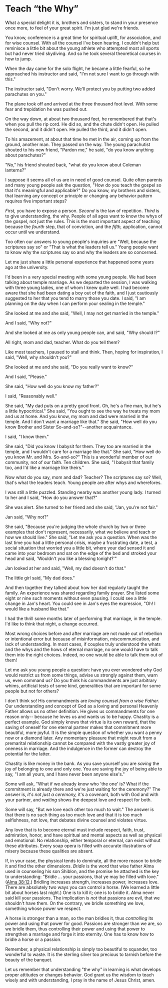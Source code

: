 # Teach “the Why”

What a special delight it is, brothers and sisters, to stand in your presence
once more, to feel of your great spirit. I'm just glad we're friends.

You know, conference is a great time for spiritual uplift, for association,
and for wise counsel. With all the counsel I've been hearing, I couldn't help
but reminisce a little bit about the young athlete who attempted most all
sports but had never tried skydiving. And so he took several theoretical
courses in how to jump.

When the day came for the solo flight, he became a little fearful, so he
approached his instructor and said, "I'm not sure I want to go through with
this."

The instructor said, "Don't worry. We'll protect you by putting two added
parachutes on you."

The plane took off and arrived at the three thousand foot level. With some
fear and trepidation he was pushed out.

On the way down, at about two thousand feet, he remembered that that's when
you pull the rip cord. He did so, and the chute didn't open. He pulled the
second, and it didn't open. He pulled the third, and it didn't open.

To his amazement, at about that time he met in the air, coming up from the
ground, another man. They passed on the way. The young parachutist shouted to
his new friend, "Pardon me," he said, "do you know anything about parachutes?"

"No," his friend shouted back, "what do you know about Coleman lanterns?"

I suppose it seems all of us are in need of good counsel. Quite often parents
and many young people ask the question, "How do you teach the gospel so that
it's meaningful and applicable?" Do you know, my brothers and sisters, that
learning any concept or principle or changing any behavior pattern requires
five important steps?

_First,_ you have to expose a person. _Second_ is the law of repetition.
_Third_ is to give understanding, the why. People of all ages want to know the
whys of the gospel, not just the rules. This is the most important aspect of
teaching because the _fourth_ step, that of conviction, and the _fifth,_
application, cannot occur until we understand.

Too often our answers to young people's inquiries are "Well, because the
scriptures say so" or "That is what the leaders tell us." Young people want to
know why the scriptures say so and why the leaders are so concerned.

Let me just share a little personal experience that happened some years ago at
the university.

I'd been in a very special meeting with some young people. We had been talking
about temple marriage. As we departed the session, I was walking with three
young ladies, one of whom I knew quite well. I had become aware that she had
been dating a boy out of the faith, and I just cautiously suggested to her
that you tend to marry those you date. I said, "I am planning on the day when
I can perform your sealing in the temple."

She looked at me and she said, "Well, I may not get married in the temple."

And I said, "Why not?"

And she looked at me as only young people can, and said, "Why should I?"

All right, mom and dad, teacher. What do you tell them?

Like most teachers, I paused to stall and think. Then, hoping for inspiration,
I said, "Well, why shouldn't you?"

She looked at me and she said, "Do you really want to know?"

And I said, "Please."

She said, "How well do you know my father?"

I said, "Reasonably well."

She said, "My dad puts on a pretty good front. Oh, he's a fine man, but he's a
little hypocritical." She said, "You ought to see the way he treats my mom and
us at home. And you know, my mom and dad were married in the temple. And I
don't want a marriage like that." She said, "How well do you know Brother and
Sister So-and-so?"--another acquaintance.

I said, "I know them."

She said, "Did you know I babysit for them. They too are married in the
temple, and I wouldn't care for a marriage like that." She said, "How well do
you know Mr. and Mrs. So-and-so?" This is a wonderful member of our community,
not of our faith. Ten children. She said, "I babysit that family too, and I'd
like a marriage like theirs."

Now what do you say, mom and dad? Teacher? The scriptures say so? Well, that's
what the leaders teach. Young people are after whys and wherefores.

I was still a little puzzled. Standing nearby was another young lady. I turned
to her and I said, "How do you answer that?"

She was alert. She turned to her friend and she said, "Jan, you're not fair."

Jan said, "Why not?"

She said, "Because you're judging the whole church by two or three examples
that don't represent, necessarily, what we believe and teach or how we should
live." She said, "Let me ask you a question. When was the last time you had a
little personal crisis, maybe a frustrating date, a test, a social situation
that worried you a little bit, where your dad sensed it and came into your
bedroom and sat on the edge of the bed and stroked your head and said,
'Wouldn't you like a blessing tonight?'"

Jan looked at her and said, "Well, my dad doesn't do that."

The little girl said, "My dad does."

And then together they talked about how her dad regularly taught the family.
An experience was shared regarding family prayer. She listed some eight or
nine such moments without even pausing. I could see a little change in Jan's
heart. You could see in Jan's eyes the expression, "Oh! I would like a husband
like that."

I had the thrill some months later of performing that marriage, in the temple.
I'd like to think that night, a change occurred.

Most wrong choices before and after marriage are not made out of rebellion or
intentional error but because of misinformation, miscommunication, and lack of
understanding. In most cases, if couples truly understood the whats and the
whys and the hows of eternal marriage, no one would have to talk them into the
right choices. Indeed, no one would be able to talk them out of them!

Let me ask you young people a question: have you ever wondered why God would
restrict us from some things, advise us strongly against them, warn us, even
command us? Do you think his commandments are just arbitrary whims, artificial
tests of some kind, generalities that are important for some people but not
for others?

I don't think so! His commandments are _loving counsel from a wise Father._
Our understanding and concept of God as a loving and personal Heavenly Father
allows us no other definition. He gives us commandments for one reason only--
because he loves us and wants us to be happy. Chastity is a perfect example.
God simply knows that virtue is its own reward, that the saving of oneself for
one eternal partner makes that commitment more beautiful, more joyful. It is
the simple question of whether you want a penny now or a diamond later. Any
momentary pleasure that might result from a premarital relationship cannot be
compared with the vastly greater joy of oneness in marriage. And the
indulgence in the former can destroy the potential for the latter.

Chastity is like money in the bank. As you save yourself you are _saving_ the
joy of belonging to one and only one. You are saving the joy of being able to
say, "I am all yours, and I have never been anyone else's."

Some will ask, "What if we already know who 'the one' is? What if the
commitment is already there and we're just waiting for the ceremony?" The
answer is, _it's not just a ceremony,_ it's a covenant, both with God and with
your partner, and _waiting_ shows the deepest love and respect for both.

Some will say, "But we love each other too much to wait." The answer is that
there is no such thing as too much love and that it is too much selfishness,
not love, that debates divine counsel and violates virtue.

Any love that is to become eternal must include respect, faith, trust,
admiration, honor, and have spiritual and mental aspects as well as physical
and emotional. No relationship, either temporal or eternal, can exist without
these attributes. Every soap opera is filled with accurate illustrations of
misery because these qualities are absent.

If, in your case, the physical tends to dominate, all the more reason to
bridle it and find the other dimensions. _Bridle_ is the word that wise father
Alma used in counseling his son Shiblon, and the promise he attached is the
key to understanding: "Bridle ... your passions, that ye may be filled with
love." ([Alma
38:12](https://www.lds.org/scriptures/bofm/alma/38.12?lang=eng#11).) Bridling
increases strength, increases power, increases love. There are absolutely two
ways you can control a horse. (We learned a little bit about horses last
night.) One is to kill it; one is to bridle it. Alma never said kill your
passions. The implication is _not_ that passions are evil, that we shouldn't
have them. On the contrary, we bridle something we love, something whose power
we respect.

A horse is stronger than a man, so the man bridles it, thus _controlling_ its
power and using that power for good. Passions are stronger than we are, so we
bridle them, thus controlling their power and using that power to strengthen a
marriage and forge it into eternity. One has to know _how_ to bridle a horse
or a passion.

Remember, a physical relationship is simply too beautiful to squander, too
wonderful to waste. It is the sterling silver too precious to tarnish before
the beauty of the banquet.

Let us remember that understanding "the why" in learning is what develops
proper attitudes or changes behavior. God grant us the wisdom to teach wisely
and with understanding, I pray in the name of Jesus Christ, amen.

